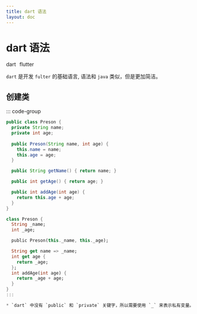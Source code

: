 ```yaml
---
title: dart 语法
layout: doc
---
```

# dart 语法
<el-divider />
<div style='display: flex;gap: 10px;'>
  <el-tag>dart</el-tag>
  <el-tag>flutter</el-tag>
</div>

`dart` 是开发 `fulter` 的基础语言, 语法和 `java` 类似，但是更加简洁。
## 创建类
::: code-group
```java [java]
public class Preson {
  private String name;
  private int age;
  
  public Preson(String name, int age) {
    this.name = name;
    this.age = age;
  }

  public String getName() { return name; }

  public int getAge() { return age; }

  public int addAge(int age) {
    return this.age + age;
  }
}
```
```dart [dart]
class Preson {
  String _name;
  int _age;

  public Preson(this._name, this._age);

  String get name => _name;
  int get age {
    return _age;
  };
  int addAge(int age) {
    return _age + age;
  }
}
:::

* `dart` 中没有 `public` 和 `private` 关键字，所以需要使用 `_` 来表示私有变量。

